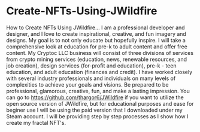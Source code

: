# Create-NFTs-Using-JWildfire
How to Create NFTs Using JWildfire...
I am a professional developer and designer, and I love to create inspirational, creative, and fun imagery and designs. My goal is to not only educate but hopefully inspire. I will take a comprehensive look at education for pre-k to adult content and offer free content. My Cryptoc LLC business will consist of three divisions of services from crypto mining services (education, news, renewable resources, and job creation), design services (for-profit and education), pre-k - teen education, and adult education (finances and credit). I have worked closely with several industry professionals and individuals on many levels of complexities to achieve your goals and visions. Be prepared to be professional, glamorous, creative, fun, and make a lasting impression.
You can go to https://github.com/thargor6/JWildfire if you want to utilize the open source version of JWildfire, but for educational purposes and ease for beginer use I will be using the paid version that I downloaded under my Steam account.
I will be providing step by step processes as I show how I create my fractal NFT's.
